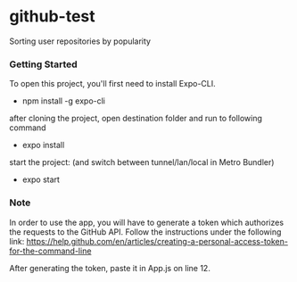 # github-test
Sorting user repositories by popularity




### Getting Started
To open this project, you'll first need to install Expo-CLI.
- npm install -g expo-cli

after cloning the project, open destination folder and run to following command
- expo install
  
start the project: (and switch between tunnel/lan/local in Metro Bundler)
- expo start




### Note
In order to use the app, you will have to generate a token which authorizes the requests to the GitHub API. Follow the instructions under the following link:
https://help.github.com/en/articles/creating-a-personal-access-token-for-the-command-line

After generating the token, paste it in App.js on line 12.
